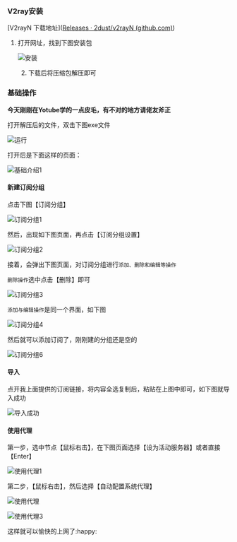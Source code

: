 ### V2ray安装

[V2rayN 下载地址]([Releases · 2dust/v2rayN (github.com)](https://github.com/2dust/v2rayN/releases))

1. 打开网址，找到下图安装包

   ![安装](https://cdn.jsdelivr.net/gh/ahui-ei/image@main/%E5%AE%89%E8%A3%851.png)

   2. 下载后将压缩包解压即可

      

### 基础操作

**今天刚刚在Yotube学的一点皮毛，有不对的地方请佬友斧正**

打开解压后的文件，双击下图exe文件

![运行](https://cdn.jsdelivr.net/gh/ahui-ei/image@main/%E8%BF%90%E8%A1%8C.png)

打开后是下面这样的页面：

![基础介绍1](https://cdn.jsdelivr.net/gh/ahui-ei/image@main/%E5%9F%BA%E7%A1%80%E4%BB%8B%E7%BB%8D1.png)

#### 新建订阅分组

点击下图【订阅分组】

![订阅分组1](https://cdn.jsdelivr.net/gh/ahui-ei/image@main/%E8%AE%A2%E9%98%85%E5%88%86%E7%BB%841.png)

然后，出现如下图页面，再点击【订阅分组设置】

![订阅分组2](https://cdn.jsdelivr.net/gh/ahui-ei/image@main/%E8%AE%A2%E9%98%85%E5%88%86%E7%BB%842.png)

接着，会弹出下图页面，对订阅分组进行`添加、删除和编辑等操作`

`删除操作`选中点击【删除】即可

![订阅分组3](https://cdn.jsdelivr.net/gh/ahui-ei/image@main/%E8%AE%A2%E9%98%85%E5%88%86%E7%BB%843.png)

`添加与编辑操作`是同一个界面，如下图

![订阅分组4](https://cdn.jsdelivr.net/gh/ahui-ei/image@main/%E8%AE%A2%E9%98%85%E5%88%86%E7%BB%844.png)

然后就可以添加订阅了，刚刚建的分组还是空的

![订阅分组6](https://cdn.jsdelivr.net/gh/ahui-ei/image@main/%E8%AE%A2%E9%98%85%E5%88%86%E7%BB%846.png)

#### 导入

点开我上面提供的订阅链接，将内容全选复制后，粘贴在上图中即可，如下图就导入成功

![导入成功](https://cdn.jsdelivr.net/gh/ahui-ei/image@main/%E5%AF%BC%E5%85%A5%E6%88%90%E5%8A%9F.png)

#### 使用代理

第一步，选中节点【鼠标右击】，在下图页面选择【设为活动服务器】或者直接【Enter】

![使用代理1](https://cdn.jsdelivr.net/gh/ahui-ei/image@main/%E4%BD%BF%E7%94%A8%E4%BB%A3%E7%90%861.png)

第二步，【鼠标右击】，然后选择【自动配置系统代理】

![使用代理](https://cdn.jsdelivr.net/gh/ahui-ei/image@main/%E4%BD%BF%E7%94%A8%E4%BB%A3%E7%90%862.png)

![使用代理3](https://cdn.jsdelivr.net/gh/ahui-ei/image@main/%E4%BD%BF%E7%94%A8%E4%BB%A3%E7%90%863.png)

这样就可以愉快的上网了:happy: